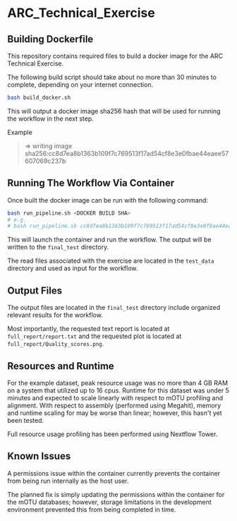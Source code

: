 # ARC_Technical_Exercise

## Building Dockerfile

This repository contains required files to build a docker image for the ARC Technical Exercise.

The following build script should take about no more than 30 minutes to complete, depending on your internet connection.

```bash
bash build_docker.sh
```

This will output a docker image sha256 hash that will be used for running the workflow in the next step.

Example
> => writing image sha256:cc8d7ea8b1363b109f7c769513f17ad54cf8e3e0fbae44eaee57607069c237b

## Running The Workflow Via Container

Once built the docker image can be run with the following command:

```bash
bash run_pipeline.sh <DOCKER BUILD SHA>
# e.g.
# bash run_pipeline.sh cc8d7ea8b1363b109f7c769513f17ad54cf8e3e0fbae44eaee57607069c237b
```

This will launch the container and run the workflow. The output will be written to the `final_test` directory.

The read files associated with the exercise are located in the `test_data` directory and used as input for the workflow.

## Output Files

The output files are located in the `final_test` directory include organized relevant results for the workflow.

Most importantly, the requested text report is located at `full_report/report.txt` and the requested plot is located at `full_report/Quality_scores.png`.

## Resources and Runtime

For the example dataset, peak resource usage was no more than 4 GB RAM on a system that utilized up to 16 cpus.  Runtime for this dataset was under 5 minutes and expected to scale linearly with respect to mOTU profiling and alignment.  With respect to assembly (performed using Megahit), memory and runtime scaling for may be worse than linear; however, this hasn't yet been tested.

Full resource usage profiling has been performed using Nextflow Tower.

## Known Issues

A permissions issue within the container currently prevents the container from being run internally as the host user.

The planned fix is simply updating the permissions within the container for the mOTU databases; however, storage limitations in the development environment prevented this from being completed in time.
